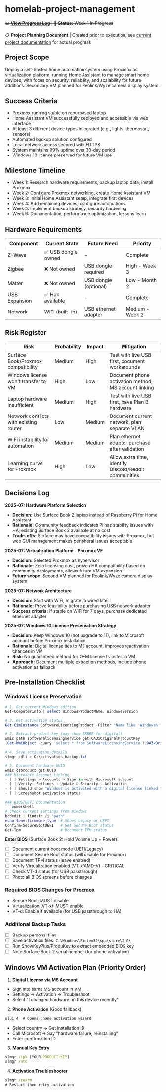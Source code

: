 # homelab-project-management

~~📊 **[View Progress Log](PROGRESS.md)** | 🚧 **Status:** Week 1 In Progress~~

📋 **Project Planning Document** | Created prior to execution, see [current project documentation](README.md) for actual progress

## Project Scope
Deploy a self-hosted home automation system using Proxmox as virtualization platform, running Home Assistant to manage smart home devices, with focus on security, reliability, and scalability for future additions. Secondary VM planned for Reolink/Wyze camera display system.

## Success Criteria
- Proxmox running stable on repurposed laptop
- Home Assistant VM successfully deployed and accessible via web interface
- At least 3 different device types integrated (e.g., lights, thermostat, sensors)
- Automated backup solution configured
- Local network access secured with HTTPS
- System maintains 99% uptime over 30-day period
- Windows 10 license preserved for future VM use

## Milestone Timeline
- Week 1: Research hardware requirements, backup laptop data, install Proxmox
- Week 2: Configure Proxmox networking, create Home Assistant VM
- Week 3: Initial Home Assistant setup, integrate first devices
- Week 4: Add remaining devices, configure automations
- Week 5: Implement backup strategy, security hardening
- Week 6: Documentation, performance optimization, lessons learn

## Hardware Requirements
| Component | Current State | Future Need | Priority |
|-----------|---------------|-------------|----------|
| Z-Wave | ✅ USB dongle owned | - | Complete |
| Zigbee | ❌ Not owned | USB dongle required | High - Week 3 |
| Matter | ❌ Not owned | USB dongle (optional) | Low - Month 2 |
| USB Expansion | ✅ Hub available | - | Complete |
| Network | WiFi (built-in) | USB ethernet adapter | Medium - Week 2 |

## Risk Register
| Risk | Probability | Impact | Mitigation |
|------|-------------|--------|------------|
| Surface Book/Proxmox compatibility | Medium | High | Test with live USB first, document workarounds |
| Windows license won't transfer to VM | High | Low | Document phone activation method, MS account linking |
| Laptop hardware insufficient | Medium | High | Test with live USB first, have Plan B hardware |
| Network conflicts with existing router | Low | Medium | Document current network, plan separate VLAN |
| WiFi instability for automation | Medium | Medium | Plan ethernet adapter purchase after validation |
| Learning curve for Proxmox | High | Low | Allow extra time, identify Discord/Reddit communities |

## Decisions Log
**2025-07: Hardware Platform Selection**
- **Decision:** Use Surface Book 2 laptop instead of Raspberry Pi for Home Assistant
- **Rationale:** Community feedback indicates Pi has stability issues with HA; existing Surface Book 2 available at no cost
- **Trade-offs:** Surface may have compatibility issues with Proxmox, but web GUI management makes peripheral issues acceptable

**2025-07: Virtualization Platform - Proxmox VE**
- **Decision:** Selected Proxmox as hypervisor
- **Rationale:** Zero licensing cost, proven HA compatibility based on community deployments, allows future VM expansion
- **Future scope:** Second VM planned for Reolink/Wyze camera display system

**2025-07: Network Architecture**
- **Decision:** Start with WiFi, migrate to wired later
- **Rationale:** Prove feasibility before purchasing USB network adapter
- **Success criteria:** If stable on WiFi for 7 days, purchase dedicated ethernet adapter

**2025-07: Windows 10 License Preservation Strategy**
- **Decision:** Keep Windows 10 (not upgrade to 11), link to Microsoft account before Proxmox installation
- **Rationale:** Digital license ties to MS account, improves reactivation chances in VM
- **Risk:** No guaranteed method for OEM license transfer to VM
- **Approach:** Document multiple extraction methods, include phone activation as fallback

## Pre-Installation Checklist

### Windows License Preservation
```powershell
# 1. Get current Windows edition
Get-ComputerInfo | select WindowsProductName, WindowsVersion

# 2. Get activation status
Get-CimInstance SoftwareLicensingProduct -Filter "Name like 'Windows%'" | where licensestatus -eq 1 | select name, licensestatus

# 3. Extract product key (may show BBBBB for digital)
wmic path softwarelicensingservice get OA3xOriginalProductKey
(Get-WmiObject -query 'select * from SoftwareLicensingService').OA3xOriginalProductKey

# 4. Save activation details
slmgr /dli > C:\activation_backup.txt

# 5. Document hardware UUID
wmic csproduct get UUID
### Microsoft Account Linking
- [ ] Settings → Accounts → Sign in with Microsoft account
- [ ] Verify: Settings → Update & Security → Activation
- [ ] Should show "Windows is activated with a digital license linked to your Microsoft account"
- [ ] Screenshot activation status

### BIOS/UEFI Documentation
```powershell
# Check current settings from Windows
bcdedit | findstr /i "path"
echo $env:firmware_type  # Shows Legacy or UEFI
Confirm-SecureBootUEFI   # Get Secure Boot status
Get-Tpm                  # Document TPM status
```
**Enter BIOS** (Surface Book 2: Hold Volume Up + Power):
- [ ] Document current boot mode (UEFI/Legacy)
- [ ] Document Secure Boot status (will disable for Proxmox)
- [ ] Document TPM status (leave enabled)
- [ ] Verify Virtualization enabled (VT-x/AMD-V) - CRITICAL
- [ ] Check VT-d status (for USB passthrough)
- [ ] Photo all BIOS screens before changes

### Required BIOS Changes for Proxmox
- Secure Boot: MUST disable
- Virtualization (VT-x): MUST enable
- VT-d: Enable if available (for USB passthrough to HA)

### Additional Backup Tasks
- [ ] Backup personal files
- [ ] Save activation files: `C:\Windows\System32\spp\store\2.0\`
- [ ] Run ShowKeyPlus/ProduKey to extract embedded BIOS key
- [ ] Note Surface Book 2 serial number (for phone activation)

## Windows VM Activation Plan (Priority Order)

1. **Digital License via MS Account**
  - Sign into same MS account in VM
  - Settings → Activation → Troubleshoot
  - Select "I changed hardware on this device recently"

2. **Phone Activation** (Good fallback)
  ```cmd
slui 4  # Opens phone activation wizard
```
- Select country → Get installation ID
- Call Microsoft → Say "hardware failure, reinstalling"
- Enter confirmation ID

3. **Manual Key Entry**
```cmd
slmgr /ipk [YOUR-PRODUCT-KEY]
slmgr /ato
```

4. **Activation Troubleshooter**
```cmd
slmgr /rearm
# Restart then retry activation
```



